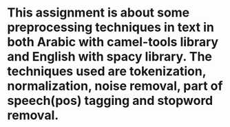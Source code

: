 # This assignment is about some preprocessing techniques in text in both Arabic with camel-tools library and English with spacy library. The techniques used are tokenization, normalization, noise removal, part of speech(pos) tagging and stopword removal.